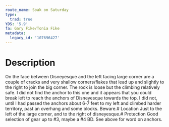 ```yaml
---
route_name: Soak on Saturday
type:
  trad: true
YDS: '5.9'
fa: Gary Fike/Tonia Fike
metadata:
  legacy_id: '107696427'
---
```

# Description
On the face between Disneyesque and the left facing large corner are a couple of cracks and very shallow corners/flakes that lead up and slightly to the right to join the big corner. The rock is loose but the climbing relatively safe. I did not find the anchor to this one and it appears that you could break left to reach the anchors of Disneyesque towards the top. I did not, until I had passed the anchors about 6-7 feet to my left and climbed harder territory, past an overhang and some blocks. Beware.# Location
Just to the left of the large corner, and to the right of disneyesque.# Protection
Good selection of gear up to #3, maybe a #4 BD. See above for word on anchors.
